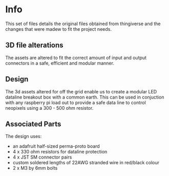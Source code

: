 # Info
This set of files details the original files obtained from thingiverse and the changes that were madew to fit the project needs.

## 3D file alterations
The assets are altered to fit the correct amount of input and output connectors in a safe, efficient and modular manner.

## Design
The 3d assets altered for off the grid enable us to create a modular LED dataline breakout box with a common earth. This can be used in conjuction with any raspberry pi load out to provide a safe data line to control neopixels using a 300 - 500 ohm resistor.

## Associated Parts
The design uses:
- an adafruit half-sized perma-proto board
- 4 x 330 ohm resistors for dataline protection
- 4 x JST SM connector pairs
- custom soldered lengths of 22AWG stranded wire in red/black colour
- 2 x M3 by 6mm bolts
